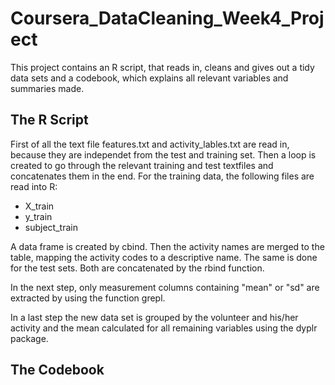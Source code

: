 # Coursera_DataCleaning_Week4_Project

This project contains an R script, that reads in, cleans and gives out a tidy data sets and a codebook, which explains all relevant variables and summaries made.

## The R Script
First of all the text file features.txt and activity_lables.txt are read in, because they are independet from the test and training set. Then a loop is created to go through the relevant training and test textfiles and concatenates them in the end.
For the training data, the following files are read into R:
- X_train
- y_train
- subject_train

A data frame is created by cbind. Then the activity names are merged to the table, mapping the activity codes to a descriptive name.
The same is done for the test sets. Both are concatenated by the rbind function.

In the next step, only measurement columns containing "mean" or "sd" are extracted by using the function grepl.

In a last step the new data set is grouped by the volunteer and his/her activity and the mean calculated for all remaining variables using the dyplr package.

## The Codebook
